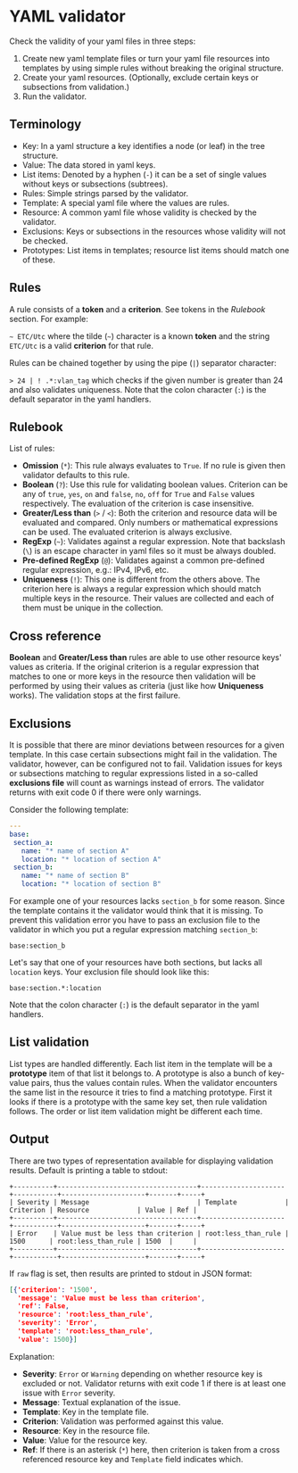 YAML validator
==============

Check the validity of your yaml files in three steps:

1. Create new yaml template files or turn your yaml file resources into templates by using simple rules without
breaking the original structure.
2. Create your yaml resources. (Optionally, exclude certain keys or subsections from validation.)
3. Run the validator.


Terminology
-----------

- Key: In a yaml structure a key identifies a node (or leaf) in the tree structure.
- Value: The data stored in yaml keys.
- List items: Denoted by a hyphen (`-`) it can be a set of single values without keys or subsections (subtrees).
- Rules: Simple strings parsed by the validator.
- Template: A special yaml file where the values are rules.
- Resource: A common yaml file whose validity is checked by the validator.
- Exclusions: Keys or subsections in the resources whose validity will not be checked.
- Prototypes: List items in templates; resource list items should match one of these.


Rules
-----

A rule consists of a __token__ and a __criterion__. See tokens in the _Rulebook_ section. For example:

`~ ETC/Utc` where the tilde (`~`) character is a known __token__ and the string `ETC/Utc` is a valid __criterion__ for
that rule.

Rules can be chained together by using the pipe (`|`) separator character:

`> 24 | ! .*:vlan_tag` which checks if the given number is greater than 24 and also validates uniqueness. Note that the
colon character (`:`) is the default separator in the yaml handlers.


Rulebook
--------

List of rules:

- __Omission__ (`*`): This rule always evaluates to `True`. If no rule is given then validator defaults to this rule.
- __Boolean__ (`?`): Use this rule for validating boolean values. Criterion can be any of `true`, `yes`, `on` and
`false`, `no`, `off` for `True` and `False` values respectively. The evaluation of the criterion is case insensitive.
- __Greater/Less than__ (`>` / `<`): Both the criterion and resource data will be evaluated and compared. Only numbers
or mathematical expressions can be used. The evaluated criterion is always exclusive.
- __RegExp__ (`~`): Validates against a regular expression. Note that backslash (`\`) is an escape character in yaml
files so it must be always doubled.
- __Pre-defined RegExp__ (`@`): Validates against a common pre-defined regular expression, e.g.: IPv4, IPv6, etc.
- __Uniqueness__ (`!`): This one is different from the others above. The criterion here is always a regular expression
which should match multiple keys in the resource. Their values are collected and each of them must be unique in the
collection.


Cross reference
---------------

__Boolean__ and __Greater/Less than__ rules are able to use other resource keys' values as criteria. If the original
criterion is a regular expression that matches to one or more keys in the resource then validation will be performed
by using their values as criteria (just like how __Uniqueness__ works). The validation stops at the first failure.


Exclusions
----------

It is possible that there are minor deviations between resources for a given template. In this case certain subsections
might fail in the validation. The validator, however, can be configured not to fail. Validation issues for keys or
subsections matching to regular expressions listed in a so-called __exclusions file__ will count as warnings instead
of errors. The validator returns with exit code 0 if there were only warnings.

Consider the following template:

```yaml
---
base:
 section_a:
   name: "* name of section A"
   location: "* location of section A"
 section_b:
   name: "* name of section B"
   location: "* location of section B"
```

For example one of your resources lacks `section_b` for some reason. Since the template contains it the validator
would think that it is missing. To prevent this validation error you have to pass an exclusion file to the validator
in which you put a regular expression matching `section_b`:

```
base:section_b
```

Let's say that one of your resources have both sections, but lacks all `location` keys. Your exclusion file should
look like this:

```
base:section.*:location
```

Note that the colon character (`:`) is the default separator in the yaml handlers.


List validation
---------------

List types are handled differently. Each list item in the template will be a __prototype__ item of that list it
belongs to. A prototype is also a bunch of key-value pairs, thus the values contain rules. When the validator
encounters the same list in the resource it tries to find a matching prototype. First it looks if there is a prototype
with the same key set, then rule validation follows. The order or list item validation might be different each time.


Output
------

There are two types of representation available for displaying validation results. Default is printing a table to
stdout:

```
+----------+-----------------------------------+---------------------+-----------+---------------------+-------+-----+
| Severity | Message                           | Template            | Criterion | Resource            | Value | Ref |
+----------+-----------------------------------+---------------------+-----------+---------------------+-------+-----+
| Error    | Value must be less than criterion | root:less_than_rule | 1500      | root:less_than_rule | 1500  |     |
+----------+-----------------------------------+---------------------+-----------+---------------------+-------+-----+
```

If `raw` flag is set, then results are printed to stdout in JSON format:

```json
[{'criterion': '1500',
  'message': 'Value must be less than criterion',
  'ref': False,
  'resource': 'root:less_than_rule',
  'severity': 'Error',
  'template': 'root:less_than_rule',
  'value': 1500}]
```

Explanation:

- __Severity__: `Error` or `Warning` depending on whether resource key is excluded or not. Validator returns with exit
code 1 if there is at least one issue with `Error` severity.
- __Message__: Textual explanation of the issue.
- __Template__: Key in the template file.
- __Criterion__: Validation was performed against this value.
- __Resource__: Key in the resource file.
- __Value__: Value for the resource key.
- __Ref__: If there is an asterisk (`*`) here, then criterion is taken from a cross referenced resource key and
`Template` field indicates which.

